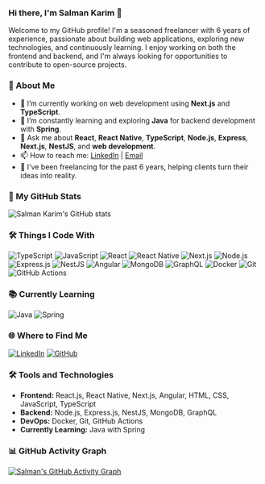 ### Hi there, I'm Salman Karim 👋

Welcome to my GitHub profile! I'm a seasoned freelancer with 6 years of experience, passionate about building web applications, exploring new technologies, and continuously learning. I enjoy working on both the frontend and backend, and I'm always looking for opportunities to contribute to open-source projects.

### 🚀 About Me
- 🔭 I’m currently working on web development using **Next.js** and **TypeScript**.
- 🌱 I’m constantly learning and exploring **Java** for backend development with **Spring**.
- 💬 Ask me about **React**, **React Native**, **TypeScript**, **Node.js**, **Express**, **Next.js**, **NestJS**, and **web development**.
- 📫 How to reach me: [LinkedIn](https://www.linkedin.com/in/salman-karim-957a35133/) | [Email](mailto:salmankarim.khan42@gmail.com)
- 💼 I've been freelancing for the past 6 years, helping clients turn their ideas into reality.

### 🌟 My GitHub Stats
![Salman Karim's GitHub stats](https://github-readme-stats.vercel.app/api?username=SalmanKarim42&show_icons=true&theme=radical)

### 🛠️ Things I Code With

![TypeScript](https://img.shields.io/badge/-TypeScript-007ACC?style=flat&logo=typescript&logoColor=white)
![JavaScript](https://img.shields.io/badge/-JavaScript-F7DF1E?style=flat&logo=javascript&logoColor=black)
![React](https://img.shields.io/badge/-React-61DAFB?style=flat&logo=react&logoColor=white)
![React Native](https://img.shields.io/badge/-React%20Native-61DAFB?style=flat&logo=react&logoColor=white)
![Next.js](https://img.shields.io/badge/-Next.js-000000?style=flat&logo=nextdotjs&logoColor=white)
![Node.js](https://img.shields.io/badge/-Node.js-339933?style=flat&logo=nodedotjs&logoColor=white)
![Express.js](https://img.shields.io/badge/-Express.js-000000?style=flat&logo=express&logoColor=white)
![NestJS](https://img.shields.io/badge/-NestJS-E0234E?style=flat&logo=nestjs&logoColor=white)
![Angular](https://img.shields.io/badge/-Angular-DD0031?style=flat&logo=angular&logoColor=white)
![MongoDB](https://img.shields.io/badge/-MongoDB-47A248?style=flat&logo=mongodb&logoColor=white)
![GraphQL](https://img.shields.io/badge/-GraphQL-E10098?style=flat&logo=graphql&logoColor=white)
![Docker](https://img.shields.io/badge/-Docker-2496ED?style=flat&logo=docker&logoColor=white)
![Git](https://img.shields.io/badge/-Git-F05032?style=flat&logo=git&logoColor=white)
![GitHub Actions](https://img.shields.io/badge/-GitHub%20Actions-2088FF?style=flat&logo=github-actions&logoColor=white)

### 📚 Currently Learning

![Java](https://img.shields.io/badge/-Java-007396?style=flat&logo=java&logoColor=white)
![Spring](https://img.shields.io/badge/-Spring-6DB33F?style=flat&logo=spring&logoColor=white)

### 🌐 Where to Find Me

[![LinkedIn](https://img.shields.io/badge/LinkedIn-0077B5?style=for-the-badge&logo=linkedin&logoColor=white)](https://www.linkedin.com/in/salman-karim-957a35133/)
[![GitHub](https://img.shields.io/badge/GitHub-181717?style=for-the-badge&logo=github&logoColor=white)](https://github.com/SalmanKarim42)

### 🛠️ Tools and Technologies
- **Frontend:** React.js, React Native, Next.js, Angular, HTML, CSS, JavaScript, TypeScript
- **Backend:** Node.js, Express.js, NestJS, MongoDB, GraphQL
- **DevOps:** Docker, Git, GitHub Actions
- **Currently Learning:** Java with Spring


### 📊 GitHub Activity Graph
[![Salman's GitHub Activity Graph](https://github-contribution-graph-example-kohl.vercel.app/preview.png)](https://github-contribution-graph-example-kohl.vercel.app)
